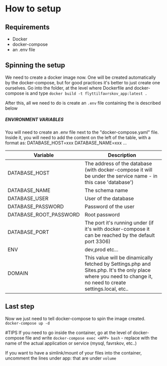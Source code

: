 # How to setup
## Requirements
* Docker
* docker-compose
* an .env file

## Spinning the setup

We need to create a docker image now. One will be created automatically by the docker-compose, but for good practices it's better to just create one ourselves. Go into the folder, at the level where Dockerfile and docker-compose is and type
```docker build -t flyttilfavrskov_app:latest . ```

After this, all we need to do is create an ```.env``` file containing the is described below

##### ENVIRONMENT VARIABLES

You will need to create an .env file next to the "docker-compose.yaml" file.
Inside it, you will need to add the content on the left of the table, with a format as:
DATABASE_HOST=xxx
DATABASE_NAME=xxx
...


| Variable | Description |
| ------ | ------ |
| DATABASE_HOST | The address of the database (with docker-compose it will be under the service name - in this case 'database') |
| DATABASE_NAME | The schema name |
| DATABASE_USER | User of the database |
| DATABASE_PASSWORD | Password of the user |
| DATABASE_ROOT_PASSWORD | Root password |
| DATABASE_PORT | The port it's running under (if it's with docker-compose it can be reached by the default port 3306) |
| ENV | dev,prod etc... |
| DOMAIN | This value will be dinamically fetched by Settings.php and Sites.php. It's the only place where you need to change it, no need to create settings.local, etc.. |

## Last step
Now we just need to tell docker-compose to spin the image created.
```docker-compose up -d```

#TIPS
If you need to go inside the container, go at the level of docker-compose file and write
```docker-compose exec <APP> bash``` - replace <APP> with the name of the actual application or service (mysql, favrskov, etc..)

If you want to have a simlink/mount of your files into the container, uncomment the lines under app: that are under `volume`
